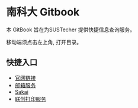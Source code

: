 # 南科大 Gitbook

本 GitBook 旨在为SUSTecher 提供快捷信息查询服务。

移动端须点击左上角, 打开目录。

## 快捷入口
* [官网链接](http://www.sustc.edu.cn/)
* [邮箱服务](http://www.sustc.edu.cn/mail/)
* [Sakai](http://sakai.sustc.edu.cn)
* [联创打印服务](http://pms.sustc.edu.cn)